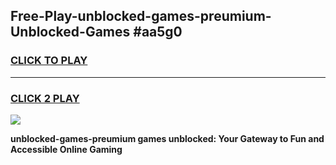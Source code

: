 
## Free-Play-unblocked-games-preumium-Unblocked-Games #aa5g0
<h3>
<a href="https://news.freeplayer.one?title=unblocked-games-preumium&ref=8M">CLICK TO PLAY</a></h3>
<hr>

<h3>
<a href="https://news.freeplayer.one?title=unblocked-games-preumium&ref=8M">CLICK 2 PLAY</a>
  
</h3>

<a href="https://news.freeplayer.one?title=unblocked-games-preumium&ref=8M"><img src="https://clearcache.store/games.png"></a>


**unblocked-games-preumium games unblocked: Your Gateway to Fun and Accessible Online Gaming**
